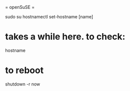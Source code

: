 = openSuSE =

sudo su
hostnamectl set-hostname [name]
# takes a while here. to check: 
hostname
# to reboot
shutdown -r now